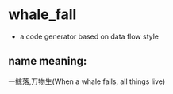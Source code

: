 # whale_fall
- a code generator based on data flow style
## name meaning: 
一鲸落,万物生(When a whale falls, all things live)

